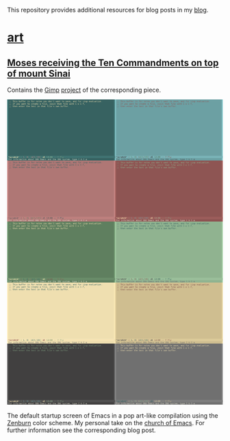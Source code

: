 This repository provides additional resources for blog posts in my [blog](https://thegreatwhiteshark.tech.blog/).

# [art](art)
## [Moses receiving the Ten Commandments on top of mount Sinai](art/moses)
Contains the [Gimp](https://www.gimp.org/) [project](art/moses/moses.xcf) of the corresponding piece.

![Moses receiving the Ten Commandments on top of mount Sinai](art/moses/moses.png)

The default startup screen of Emacs in a pop art-like compilation using the [Zenburn](http://kippura.org/zenburnpage/) color scheme. My personal take on the [church of Emacs](https://www.emacswiki.org/emacs/ChurchOfEmacs). For further information see the corresponding blog post.
